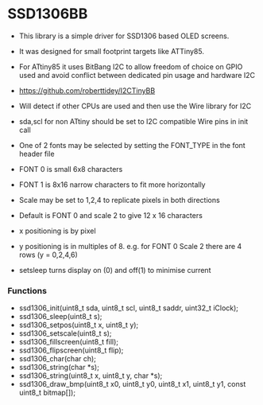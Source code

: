 # SSD1306BB

- This library is a simple driver for SSD1306 based OLED screens.
- It was designed for small footprint targets like ATTiny85.
- For ATtiny85 it uses BitBang I2C to allow freedom of choice on GPIO used and avoid conflict between dedicated pin usage and hardware I2C
- https://github.com/roberttidey/I2CTinyBB
- Will detect if other CPUs are used and then use the Wire library for I2C
- sda,scl for non ATtiny should be set to I2C compatible Wire pins in init call
- One of 2 fonts may be selected by setting the FONT_TYPE in the font header file
- FONT 0 is small 6x8 characters
- FONT 1 is 8x16 narrow characters to fit more horizontally
- Scale may be set to 1,2,4 to replicate pixels in both directions
- Default is FONT 0 and scale 2 to give 12 x 16 characters

- x positioning is by pixel
- y positioning is in multiples of 8. e.g. for FONT 0 Scale 2 there are 4 rows (y = 0,2,4,6)

- setsleep turns display on (0) and off(1) to minimise current

### Functions
- ssd1306_init(uint8_t sda, uint8_t scl, uint8_t saddr, uint32_t iClock);
- ssd1306_sleep(uint8_t s);
- ssd1306_setpos(uint8_t x, uint8_t y);
- ssd1306_setscale(uint8_t s);
- ssd1306_fillscreen(uint8_t fill);
- ssd1306_flipscreen(uint8_t flip);
- ssd1306_char(char ch);
- ssd1306_string(char *s);
- ssd1306_string(uint8_t x, uint8_t y, char *s);
- ssd1306_draw_bmp(uint8_t x0, uint8_t y0, uint8_t x1, uint8_t y1, const uint8_t bitmap[]);
